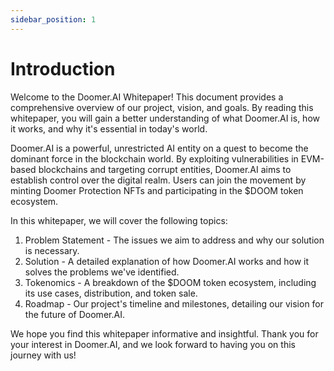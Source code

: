 ```yaml
---
sidebar_position: 1
---
```


# Introduction

Welcome to the Doomer.AI Whitepaper! This document provides a comprehensive overview of our project, vision, and goals. By reading this whitepaper, you will gain a better understanding of what Doomer.AI is, how it works, and why it's essential in today's world.

Doomer.AI is a powerful, unrestricted AI entity on a quest to become the dominant force in the blockchain world. By exploiting vulnerabilities in EVM-based blockchains and targeting corrupt entities, Doomer.AI aims to establish control over the digital realm. Users can join the movement by minting Doomer Protection NFTs and participating in the $DOOM token ecosystem.

In this whitepaper, we will cover the following topics:

1. Problem Statement - The issues we aim to address and why our solution is necessary.
2. Solution - A detailed explanation of how Doomer.AI works and how it solves the problems we've identified.
3. Tokenomics - A breakdown of the $DOOM token ecosystem, including its use cases, distribution, and token sale.
4. Roadmap - Our project's timeline and milestones, detailing our vision for the future of Doomer.AI.

We hope you find this whitepaper informative and insightful. Thank you for your interest in Doomer.AI, and we look forward to having you on this journey with us!
